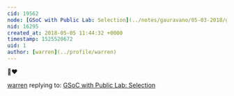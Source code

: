 ```yaml
---
cid: 19562
node: [GSoC with Public Lab: Selection](../notes/gauravano/05-03-2018/gsoc-with-public-lab-selection)
nid: 16295
created_at: 2018-05-05 11:44:32 +0000
timestamp: 1525520672
uid: 1
author: [warren](../profile/warren)
---
```


🎉❤️

[warren](../profile/warren) replying to: [GSoC with Public Lab: Selection](../notes/gauravano/05-03-2018/gsoc-with-public-lab-selection)

